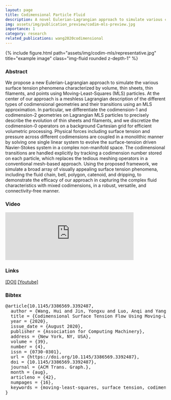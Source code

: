 ```yaml
---
layout: page
title: Codimensional Particle Fluid
description: A novel Eulerian-Lagrangian approach to simulate various codimensional surface tension phenomena characterized by volume, thin sheets, thin filaments, and points using Moving-Least-Squares (MLS) particles
img: assets/img/publication_preview/codim-mls-preview.jpg
importance: 1
category: research
related_publications: wang2020codimensional
---
```


<div class="row">
    <div class="col-sm mt-3 mt-md-0">
        {% include figure.html path="assets/img/codim-mls/representative.jpg" title="example image" class="img-fluid rounded z-depth-1" %}
    </div>
</div>

### Abstract

We propose a new Eulerian-Lagrangian approach to simulate the various surface tension phenomena characterized by volume, thin sheets, thin filaments, and points using Moving-Least-Squares (MLS) particles. At the center of our approach is a meshless Lagrangian description of the different types of codimensional geometries and their transitions using an MLS approximation. In particular, we differentiate the codimension-1 and codimension-2 geometries on Lagrangian MLS particles to precisely describe the evolution of thin sheets and filaments, and we discretize the codimension-0 operators on a background Cartesian grid for efficient volumetric processing. Physical forces including surface tension and pressure across different codimensions are coupled in a monolithic manner by solving one single linear system to evolve the surface-tension driven Navier-Stokes system in a complex non-manifold space. The codimensional transitions are handled explicitly by tracking a codimension number stored on each particle, which replaces the tedious meshing operators in a conventional mesh-based approach. Using the proposed framework, we simulate a broad array of visually appealing surface tension phenomena, including the fluid chain, bell, polygon, catenoid, and dripping, to demonstrate the efficacy of our approach in capturing the complex fluid characteristics with mixed codimensions, in a robust, versatile, and connectivity-free manner.


### Video

<div class="row">
    <div class="col-sm mt-3 mt-md-0">
        <iframe 
        src="https://www.youtube.com/embed/ugJhLMlyctc" 
        scrolling="no" frameborder="0"
        style="position:relative; top:0px; width: 80%; object-fit: contain"
        allow="accelerometer; autoplay; encrypted-media; gyroscope; picture-in-picture" 
        allowfullscreen>
        </iframe>
    </div>
</div>


### Links

[[DOI]](https://dl.acm.org/doi/abs/10.1145/3386569.3392487)
[[Youtube]](https://www.youtube.com/watch?v=ugJhLMlyctc)


### Bibtex

<pre>
@article{10.1145/3386569.3392487,
  author = {Wang, Hui and Jin, Yongxu and Luo, Anqi and Yang, Xubo and Zhu, Bo},
  title = {Codimensional Surface Tension Flow Using Moving-Least-Squares Particles},
  year = {2020},
  issue_date = {August 2020},
  publisher = {Association for Computing Machinery},
  address = {New York, NY, USA},
  volume = {39},
  number = {4},
  issn = {0730-0301},
  url = {https://doi.org/10.1145/3386569.3392487},
  doi = {10.1145/3386569.3392487},
  journal = {ACM Trans. Graph.},
  month = {aug},
  articleno = {42},
  numpages = {16},
  keywords = {moving-least-squares, surface tension, codimensional fluids, PIC/FLIP}
}
</pre>